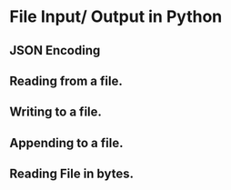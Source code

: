 # File Input/ Output in Python
## JSON Encoding
## Reading from a file.
## Writing to a file.
## Appending to a file.
## Reading File in bytes.
